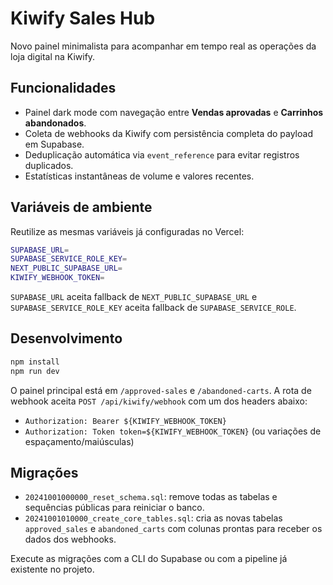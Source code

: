 # Kiwify Sales Hub

Novo painel minimalista para acompanhar em tempo real as operações da loja digital na Kiwify.

## Funcionalidades
- Painel dark mode com navegação entre **Vendas aprovadas** e **Carrinhos abandonados**.
- Coleta de webhooks da Kiwify com persistência completa do payload em Supabase.
- Deduplicação automática via `event_reference` para evitar registros duplicados.
- Estatísticas instantâneas de volume e valores recentes.

## Variáveis de ambiente
Reutilize as mesmas variáveis já configuradas no Vercel:

```bash
SUPABASE_URL=
SUPABASE_SERVICE_ROLE_KEY=
NEXT_PUBLIC_SUPABASE_URL=
KIWIFY_WEBHOOK_TOKEN=
```

`SUPABASE_URL` aceita fallback de `NEXT_PUBLIC_SUPABASE_URL` e `SUPABASE_SERVICE_ROLE_KEY` aceita fallback de `SUPABASE_SERVICE_ROLE`.

## Desenvolvimento

```bash
npm install
npm run dev
```

O painel principal está em `/approved-sales` e `/abandoned-carts`. A rota de webhook aceita `POST /api/kiwify/webhook` com um dos headers abaixo:

- `Authorization: Bearer ${KIWIFY_WEBHOOK_TOKEN}`
- `Authorization: Token token=${KIWIFY_WEBHOOK_TOKEN}` (ou variações de espaçamento/maiúsculas)

## Migrações

- `20241001000000_reset_schema.sql`: remove todas as tabelas e sequências públicas para reiniciar o banco.
- `20241001010000_create_core_tables.sql`: cria as novas tabelas `approved_sales` e `abandoned_carts` com colunas prontas para receber os dados dos webhooks.

Execute as migrações com a CLI do Supabase ou com a pipeline já existente no projeto.
